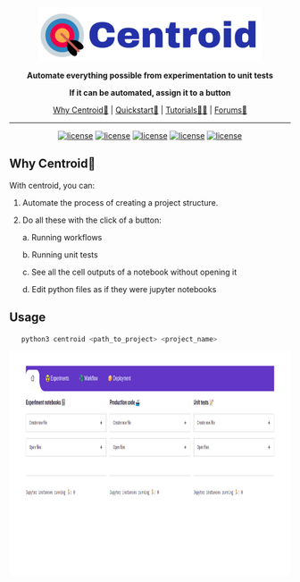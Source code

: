 <div align="center">

<img src="docs/source/imgs/centroid_logo.png" width="400px">

**Automate everything possible from experimentation to unit tests**
   
**If it can be automated, assign it to a button**
   
   
<p align="center">
   <a href="https://github.com/bipinKrishnan/centroid/#why-centroid-">Why Centroid🤔</a> |
   <a href="https://github.com/bipinKrishnan/centroid/#quickstart">Quickstart🚀</a> |
   <a href="https://github.com/bipinKrishnan/centroid/#">Tutorials🧑‍🏫</a> |
   <a href="https://github.com/bipinKrishnan/centroid/#">Forums💬</a>
</p>

_________________________________________________________________________________________
   [![license](https://img.shields.io/github/license/bipinKrishnan/centroid)](https://github.com/bipinKrishnan/centroid/blob/main/LICENSE)
   [![license](https://img.shields.io/github/license/bipinKrishnan/centroid)](https://github.com/bipinKrishnan/centroid/blob/main/LICENSE)
   [![license](https://img.shields.io/github/license/bipinKrishnan/centroid)](https://github.com/bipinKrishnan/centroid/blob/main/LICENSE)
   [![license](https://img.shields.io/github/license/bipinKrishnan/centroid)](https://github.com/bipinKrishnan/centroid/blob/main/LICENSE)
   [![license](https://img.shields.io/github/license/bipinKrishnan/centroid)](https://github.com/bipinKrishnan/centroid/blob/main/LICENSE)
   
</div>

## Why Centroid🤔

With centroid, you can:

1. Automate the process of creating a project structure.
2. Do all these with the click of a button:

      a. Running workflows
      
      b. Running unit tests
      
      c. See all the cell outputs of a notebook without opening it
      
      d. Edit python files as if they were jupyter notebooks

## Usage
```bash
   python3 centroid <path_to_project> <project_name>
```

<img src="docs/source/imgs/dashboard_home.png" height=400px>
